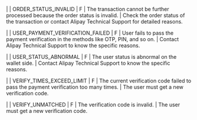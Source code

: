 |
| ORDER\_STATUS\_INVALID | F | The transaction cannot be further processed because the order status is invalid. | Check the order status of the transaction or contact Alipay Technical Support for detailed reasons.

 |
| USER\_PAYMENT\_VERIFICATION\_FAILED | F | User fails to pass the payment verification in the methods like OTP, PIN, and so on. | Contact Alipay Technical Support to know the specific reasons.

 |
| USER\_STATUS\_ABNORMAL | F | The user status is abnormal on the wallet side. | Contact Alipay Technical Support to know the specific reasons.

 |
| VERIFY\_TIMES\_EXCEED\_LIMIT | F | The current verification code failed to pass the payment verification too many times. | The user must get a new verification code.

 |
| VERIFY\_UNMATCHED | F | The verification code is invalid. | The user must get a new verification code.